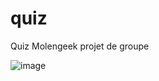 # quiz
Quiz Molengeek projet de groupe

![image](https://github.com/user-attachments/assets/5371d2fc-ca86-4bd2-b275-90b7dae4bcfc)
